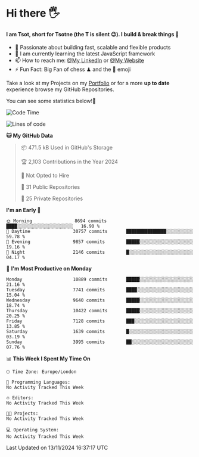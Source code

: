 # Hi there :raised_hand_with_fingers_splayed:
#### I am Tsot, short for Tsotne (the T is silent :wink:). I build & break things :space_invader:
- :telescope: Passionate about building fast, scalable and flexible products
- :seedling: I am currently learning the latest JavaScript framework 
- :mailbox: How to reach me: [@My LinkedIn](https://www.linkedin.com/in/tsotne-gvadzabia/) or [@My Website](https://tsotne.co.uk/contact)
- :zap: Fun Fact: Big Fan of chess ♟ and the 👾 emoji

Take a look at my Projects on my [Portfolio](https://tsotne.co.uk/) or for a more **up to date** experience browse my GitHub Repositories.

You can see some statistics below!:space_invader:
<!--START_SECTION:waka-->
![Code Time](http://img.shields.io/badge/Code%20Time-761%20hrs%202%20mins-blue)

![Lines of code](https://img.shields.io/badge/From%20Hello%20World%20I%27ve%20Written-17.3%20million%20lines%20of%20code-blue)

**🐱 My GitHub Data** 

> 📦 471.5 kB Used in GitHub's Storage 
 > 
> 🏆 2,103 Contributions in the Year 2024
 > 
> 🚫 Not Opted to Hire
 > 
> 📜 31 Public Repositories 
 > 
> 🔑 25 Private Repositories 
 > 
**I'm an Early 🐤** 

```text
🌞 Morning                8694 commits        ████░░░░░░░░░░░░░░░░░░░░░   16.90 % 
🌆 Daytime                30757 commits       ███████████████░░░░░░░░░░   59.78 % 
🌃 Evening                9857 commits        █████░░░░░░░░░░░░░░░░░░░░   19.16 % 
🌙 Night                  2146 commits        █░░░░░░░░░░░░░░░░░░░░░░░░   04.17 % 
```
📅 **I'm Most Productive on Monday** 

```text
Monday                   10889 commits       █████░░░░░░░░░░░░░░░░░░░░   21.16 % 
Tuesday                  7741 commits        ████░░░░░░░░░░░░░░░░░░░░░   15.04 % 
Wednesday                9640 commits        █████░░░░░░░░░░░░░░░░░░░░   18.74 % 
Thursday                 10422 commits       █████░░░░░░░░░░░░░░░░░░░░   20.25 % 
Friday                   7128 commits        ███░░░░░░░░░░░░░░░░░░░░░░   13.85 % 
Saturday                 1639 commits        █░░░░░░░░░░░░░░░░░░░░░░░░   03.19 % 
Sunday                   3995 commits        ██░░░░░░░░░░░░░░░░░░░░░░░   07.76 % 
```


📊 **This Week I Spent My Time On** 

```text
🕑︎ Time Zone: Europe/London

💬 Programming Languages: 
No Activity Tracked This Week

🔥 Editors: 
No Activity Tracked This Week

🐱‍💻 Projects: 
No Activity Tracked This Week

💻 Operating System: 
No Activity Tracked This Week
```


 Last Updated on 13/11/2024 16:37:17 UTC
<!--END_SECTION:waka-->
